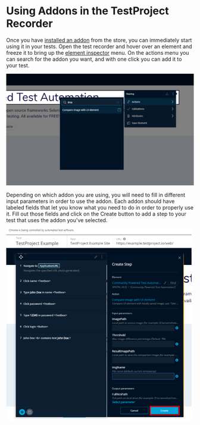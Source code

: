 # Using Addons in the TestProject Recorder

Once you have [installed an addon](installing-community-addons-from-the-store.md) from the store, you can immediately start using it in your tests. Open the test recorder and hover over an element and freeze it to bring up the [element inspector](../using-the-smart-test-recorder/finding-and-using-elements/element-inspector.md) menu. On the actions menu you can search for the addon you want, and with one click you can add it to your test. 

![Use and addon in a test](../.gitbook/assets/image%20%2877%29.png)

Depending on which addon you are using, you will need to fill in different input parameters in order to use the addon. Each addon should have labeled fields that let you know what you need to do in order to properly use it. Fill out those fields and click on the Create button to add a step to your test that uses the addon you've selected.

![Create and Addon Step](../.gitbook/assets/image%20%2874%29.png)




